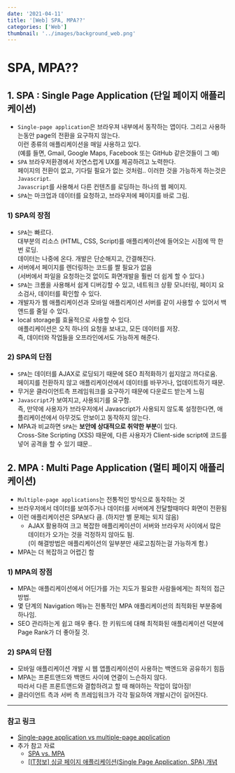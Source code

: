 ```yaml
---
date: '2021-04-11'
title: '[Web] SPA, MPA??'
categories: ['Web']
thumbnail: '../images/background_web.png'
---
```


# SPA, MPA??
## **1**. SPA : Single Page Application (단일 페이지 애플리케이션)
- `Single-page application`은 브라우져 내부에서 동작하는 앱이다. 그리고 사용하는동안 page의 전환을 요구하지 않는다.  
    이런 종류의 애플리케이션을 매일 사용하고 있다.  
    (예를 들면, Gmail, Google Maps, Facebook 또는 GitHub 같은것들이 그 예)  
- `SPA` 브라우저환경에서 자연스럽게 UX를 제공하려고 노력한다.  
    페이지의 전환이 없고, 기다릴 필요가 없는 것처럼.. 이러한 것을 가능하게 하는것은 `Javascript`.  
    `Javascript`를 사용해서 다른 컨텐츠를 로딩하는 하나의 웹 페이지.
- `SPA`는 마크업과 데이터를 요청하고, 브라우저에 페이지를 바로 그림.

### 1) SPA의 장점
- `SPA`는 빠르다.  
    대부분의 리소스 (HTML, CSS, Script)를 애플리케이션에 들어오는 시점에 딱 한번 로딩.  
    데이터는 나중에 온다. 개발은 단순해지고, 간결해진다.
- 서버에서 페이지를 렌더링하는 코드를 짤 필요가 없음  
    (서버에서 파일을 요청하는것 없이도 화면개발을 훨씬 더 쉽게 할 수 있다.)
- `SPA`는 크롬을 사용해서 쉽게 디버깅할 수 있고, 네트워크 상황 모니터링, 페이지 요소검사, 데이터를 확인할 수 있다.
- 개발자가 웹 애플리케이션과 모바일 애플리케이션 서버를 같이 사용할 수 있어서 백앤드를 줄일 수 있다.
- local storage를 효율적으로 사용할 수 있다.  
    애플리케이션은 오직 하나의 요청을 보내고, 모든 데이터를 저장.  
    즉, 데이터와 작업들을 오프라인에서도 가능하게 해준다.

### 2) SPA의 단점
- `SPA`는 데이터를 AJAX로 로딩되기 때문에 SEO 최적화하기 쉽지않고 까다로움.  
    페이지를 전환하지 않고 애플리케이션에서 데이터를 바꾸거나, 업데이트하기 때문.
- 무거운 클라이언트측 프레임워크를 요구하기 때문에 다운로드 받는게 느림  
- `Javascript`가 보여지고, 사용되기를 요구함.  
    즉, 만약에 사용자가 브라우저에서 Javascript가 사용되지 않도록 설정한다면, 애플리케이션에서 아무것도 안보이고 동작하지 않는다.
- MPA과 비교하면 `SPA`는 **보안에 상대적으로 취약한 부분**이 있다.  
    Cross-Site Scripting (XSS) 때문에, 다른 사용자가 Client-side script에 코드를 넣어 공격을 할 수 있기 떄문..


## **2**. MPA : Multi Page Application (멀티 페이지 애플리케이션)
- `Multiple-page applications`는 전통적인 방식으로 동작하는 것
- 브라우저에서 데이터를 보여주거나 데이터를 서버에게 전달할때마다 화면이 전환됨
- 이런 애플리케이션은 SPA보다 큼. (하지만 별 문제는 되지 않음)  
    - AJAX 활용하여 크고 복잡한 애플리케이션이 서버와 브라우저 사이에서 많은 데이터가 오가는 것을 걱정하지 않아도 됨.  
        (이 해결방법은 애플리케이션의 일부분만 새로고침하는걸 가능하게 함.)
- MPA는 더 복잡하고 어렵긴 함

### 1) MPA의 장점
- MPA는 애플리케이션에서 어딘가를 가는 지도가 필요한 사람들에게는 최적의 접근방법.  
- 몇 단계의 Navigation 메뉴는 전통적인 MPA 애플리케이션의 최적화된 부분중에 하나임.
- SEO 관리하는게 쉽고 매우 좋다. 한 키워드에 대해 최적화된 애플리케이션 덕분에 Page Rank가 더 좋아질 것.

### 2) SPA의 단점
- 모바일 애플리케이션 개발 시 웹 앱플리케이션이 사용하는 백엔드와 공유하기 힘듬
- MPA는 프론트앤드와 백앤드 사이에 연결이 느슨하지 않다.  
    따라서 다른 프론트앤드와 결합하려고 할 때 해야하는 작업이 많아짐!
- 클라이언트 측과 서버 측 프레임워크가 각각 필요하여 개발시간이 길어진다.  

---

### **참고 링크**
- [Single-page application vs multiple-page application](https://lanace.github.io/articles/SPA-vs-MPA/)
- 추가 참고 자료
    - [SPA vs. MPA](https://babytiger.netlify.app/posts/SPA/)
    - [[IT정보] 싱글 페이지 애플리케이션(Single Page Application, SPA) 개념](https://m.blog.naver.com/dktmrorl/222085340333)
